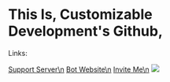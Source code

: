 
<h1>This Is, Customizable Development's Github, </h1>

<p>Links:</p>
<a href="https://discord.com/invite/TDRCkcR4Vr" target="_blank">Support Server\n</a>
<a href="https://none.com">Bot Website\n</a>
<a href="https://discord.com/api/oauth2/authorize?client_id=819211800636555362&permissions=8&scope=bot">Invite Me\n</a>
<img src="https://cdn.discordapp.com/attachments/819621746126356520/820699405119651880/standard.gif">
